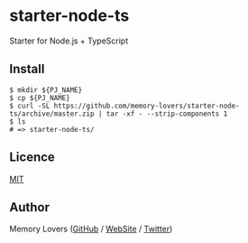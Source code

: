 # starter-node-ts

Starter for Node.js + TypeScript

## Install

```shell
$ mkdir ${PJ_NAME}
$ cp ${PJ_NAME}
$ curl -SL https://github.com/memory-lovers/starter-node-ts/archive/master.zip | tar -xf - --strip-components 1
$ ls
# => starter-node-ts/
```

## Licence

[MIT](https://github.com/memory-lovers/starter-node-ts/blob/master/LICENCE)

## Author

Memory Lovers ([GitHub](https://github.com/memory-lovers) / [WebSite](https://memory-lovers.com/) / [Twitter](https://twitter.com/MemoryLoverz))
